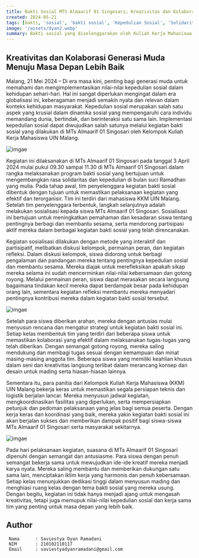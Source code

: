 ```yaml
---
title: Bakti Sosial MTS Almaarif 01 Singosari; Kreativitas dan Kolaborasi Generasi Muda Menuju Masa Depan Lebih Baik
created: 2024-05-21
tags: [bakti, 'sosial', 'bakti sosial', 'Kepedulian Sosial', 'Solidaritas Masyarakat', 'Bantuan Sembako', 'Peduli Sesama', 'Pendidikan Karakter', 'Kegiatan Sosial', 'Community Service', 'UIN Malang', 'Asistensi Mengajar', 'KKM', 'Kuliah Kerja Mahasiswa']
image: '/assets/dyan2.webp'
summary: Bakti sosial yang diselenggarakan oleh Kuliah Kerja Mahasiswa (KKM) UIN Malang dan MTs Almaarif 01 Singosari bertujuan untuk membantu meringankan beban masyarakat kurang mampu, menumbuhkan rasa simpati dan empati, serta memperkuat solidaritas masyarakat dengan membagikan 26 paket sembako kepada keluarga prasejahtera di sekitar sekolah setelah melalui proses persiapan yang matang meliputi observasi lapangan, penggalangan dana dari siswa, pengadaan sembako, hingga pendistribusian langsung yang dilakukan dengan semangat kebersamaan dan diharapkan dapat menanamkan nilai-nilai luhur seperti kepedulian dan semangat berbagi kepada para siswa.
---
```


## Kreativitas dan Kolaborasi Generasi Muda Menuju Masa Depan Lebih Baik
Malang, 21 Mei 2024 – Di era masa kini, penting bagi generasi muda untuk memahami dan mengimplementasikan nilai-nilai kepedulian sosial dalam kehidupan sehari-hari. Hal ini sangat diperlukan mengingat dalam era globalisasi ini, keberagaman menjadi semakin nyata dan relevan dalam konteks kehidupan masyarakat. Kepedulian sosial merupakan salah satu aspek yang krusial dalam dinamika sosial yang mempengaruhi cara individu memandang dunia, bertindak, dan berinteraksi satu sama lain. Implementasi kepedulian sosial dapat diwujudkan salah satunya melalui kegiatan bakti sosial yang dilakukan di MTs Almaarif 01 Singosari oleh Kelompok Kuliah Kerja Mahasiswa UIN Malang.

![imgae](/assests/dyan1.webp)

Kegiatan ini dilaksanakan di MTs Almaarif 01 Singosari pada tanggal 3 April 2024 mulai pukul 09.30 sampai 11.30 di MTs Almaarif 01 Singosari.dalam rangka melaksanakan program bakti sosial yang bertujuan untuk mengembangkan rasa solidaritas dan kepedulian di bulan suci Ramadhan yang mulia. Pada tahap awal, tim penyelenggara kegiatan bakti sosial dibentuk dengan tujuan untuk memastikan pelaksanaan kegiatan yang efektif dan terorganisir. Tim ini terdiri dari mahasiswa KKM UIN Malang. Setelah tim penyelenggara terbentuk, langkah selanjutnya adalah melakukan sosialisasi kepada siswa MTs Almaarif 01 Singosari. Sosialisasi ini bertujuan untuk meningkatkan pemahaman dan kesadaran siswa tentang pentingnya berbagi dan membantu sesama, serta mendorong partisipasi aktif mereka dalam berbagai kegiatan bakti sosial yang telah direncanakan.

Kegiatan sosialisasi dilakukan dengan metode yang interaktif dan partisipatif, melibatkan diskusi kelompok, permainan peran, dan kegiatan refleksi. Dalam diskusi kelompok, siswa didorong untuk berbagi pengalaman dan pandangan mereka tentang pentingnya kepedulian sosial dan membantu sesama. Mereka diajak untuk merefleksikan apakah sikap mereka selama ini sudah mencerminkan nilai-nilai kebersamaan dan gotong royong. Melalui permainan peran, siswa dapat merasakan secara langsung bagaimana tindakan kecil mereka dapat berdampak besar pada kehidupan orang lain, sementara kegiatan refleksi membantu mereka menyadari pentingnya kontribusi mereka dalam kegiatan bakti sosial tersebut.

![imgae](/assests/dyan2.webp)

Setelah para siswa diberikan arahan, mereka dengan antusias mulai menyusun rencana dan mengatur strategi untuk kegiatan bakti sosial ini. Setiap kelas membentuk tim yang terdiri dari beberapa siswa untuk memastikan kolaborasi yang efektif dalam melaksanakan tugas-tugas yang telah diberikan. Dengan semangat gotong royong, mereka saling mendukung dan membagi tugas sesuai dengan kemampuan dan minat masing-masing anggota tim. Beberapa siswa yang memiliki keahlian khusus dalam seni dan kreativitas langsung terlibat dalam merancang konsep dan desain untuk mading serta hiasan-hiasan lainnya.

Sementara itu, para panitia dari Kelompok Kuliah Kerja Mahasiswa (KKM) UIN Malang bekerja keras untuk memastikan segala persiapan teknis dan logistik berjalan lancar. Mereka menyusun jadwal kegiatan, mengkoordinasikan fasilitas yang diperlukan, serta mempersiapkan petunjuk dan pedoman pelaksanaan yang jelas bagi semua peserta. Dengan kerja keras dan koordinasi yang baik, mereka yakin kegiatan bakti sosial ini akan berjalan sukses dan memberikan dampak positif bagi siswa-siswa MTs Almaarif 01 Singosari serta masyarakat sekitarnya.

![imgae](/assests/dyan3.webp)

Pada hari pelaksanaan kegiatan, suasana di MTs Almaarif 01 Singosari dipenuhi dengan semangat dan antusiasme. Para siswa dengan penuh semangat bekerja sama untuk mewujudkan ide-ide kreatif mereka menjadi karya nyata. Mereka saling membantu dan memberikan dukungan satu sama lain, menciptakan iklim kerja yang harmonis dan penuh kebersamaan. Setiap kelas menunjukkan dedikasi tinggi dalam menyusun mading dan menghiasi ruang kelas dengan tema bakti sosial yang mereka usung. Dengan begitu, kegiatan ini tidak hanya menjadi ajang untuk mengasah kreativitas, tetapi juga memupuk nilai-nilai kepedulian sosial dan kerja sama tim yang penting untuk masa depan yang lebih baik.

## Author   
   ```shell title="About Author"
    Nama      : Saviestya Dyan Ramadani
    NIM       : 210102110117
    Email     : saviestyadyanramadani@gmail.com
   ```
